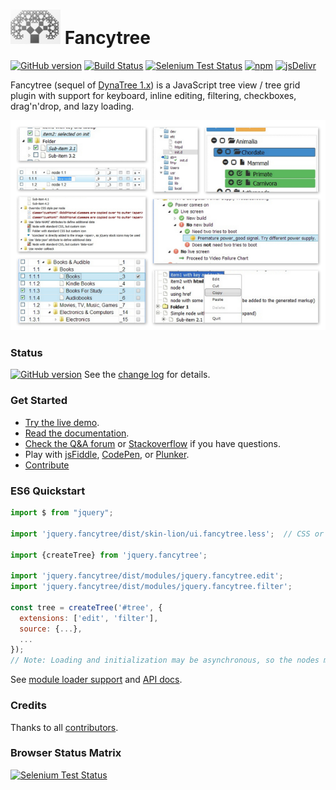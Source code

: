# ![logo](doc/logo.png?raw=true) Fancytree
[![GitHub version](https://badge.fury.io/gh/mar10%2Ffancytree.svg)](https://github.com/mar10/fancytree/releases/latest)
[![Build Status](https://travis-ci.org/mar10/fancytree.svg?branch=master)](https://travis-ci.org/mar10/fancytree)
[![Selenium Test Status](https://saucelabs.com/buildstatus/sauce-fancytree)](https://saucelabs.com/u/sauce-fancytree)
[![npm](https://img.shields.io/npm/dm/jquery.fancytree.svg)](https://www.npmjs.com/package/jquery.fancytree)
[![jsDelivr](https://data.jsdelivr.com/v1/package/npm/jquery.fancytree/badge)](https://www.jsdelivr.com/package/npm/jquery.fancytree)

Fancytree (sequel of [DynaTree 1.x](https://code.google.com/p/dynatree/)) is a
JavaScript tree view / tree grid plugin with support for keyboard, inline editing,
filtering, checkboxes, drag'n'drop, and lazy loading.

[ ![sample](doc/teaser2.png?raw=true) ](http://wwwendt.de/tech/fancytree/demo "Live demo")


### Status

[![GitHub version](https://badge.fury.io/gh/mar10%2Ffancytree.svg)](https://github.com/mar10/fancytree/releases/latest)
See the [change log](https://github.com/mar10/fancytree/blob/master/CHANGELOG.md)
for details.


### Get Started

  * [Try the live demo](http://wwwendt.de/tech/fancytree/demo).
  * [Read the documentation](https://github.com/mar10/fancytree/wiki).
  * [Check the Q&A forum](https://groups.google.com/forum/#!forum/fancytree) or
    [Stackoverflow](http://stackoverflow.com/questions/tagged/fancytree) if you have questions.
  * Play with [jsFiddle](http://jsfiddle.net/mar10/KcxRd/),
    [CodePen](https://codepen.io/mar10/pen/WMWrbq),
    or [Plunker](http://plnkr.co/edit/8sdy3r?p=preview).
  * [Contribute](https://github.com/mar10/fancytree/wiki/HowtoContribute)


### ES6 Quickstart

```js
import $ from "jquery";

import 'jquery.fancytree/dist/skin-lion/ui.fancytree.less';  // CSS or LESS

import {createTree} from 'jquery.fancytree';

import 'jquery.fancytree/dist/modules/jquery.fancytree.edit';
import 'jquery.fancytree/dist/modules/jquery.fancytree.filter';

const tree = createTree('#tree', {
  extensions: ['edit', 'filter'],
  source: {...},
  ...
});
// Note: Loading and initialization may be asynchronous, so the nodes may not be accessible yet.
```

See [module loader support](https://github.com/mar10/fancytree/wiki#use-a-module-loader) and
[API docs](http://www.wwwendt.de/tech/fancytree/doc/jsdoc/Fancytree_Static.html#createTree).


### Credits

Thanks to all [contributors](https://github.com/mar10/fancytree/contributors).


### Browser Status Matrix

[![Selenium Test Status](https://saucelabs.com/browser-matrix/sauce-fancytree.svg)](https://saucelabs.com/u/sauce-fancytree)
